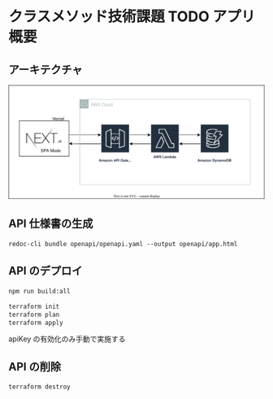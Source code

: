 # クラスメソッド技術課題 TODO アプリ概要

## アーキテクチャ

![](img/クラスメソッド技術課題_architecture.drawio.svg)

## API 仕様書の生成

```
redoc-cli bundle openapi/openapi.yaml --output openapi/app.html
```

## API のデプロイ

```
npm run build:all
```

```
terraform init
terraform plan
terraform apply
```

apiKey の有効化のみ手動で実施する

## API の削除

```
terraform destroy
```
